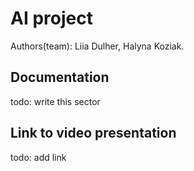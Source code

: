 # AI project
Authors(team): Liia Dulher, Halyna Koziak.

## Documentation
todo: write this sector

## Link to video presentation
todo: add link
